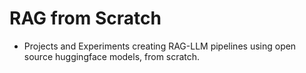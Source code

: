 # RAG from Scratch
* Projects and Experiments creating RAG-LLM pipelines using open source huggingface models, from scratch.
